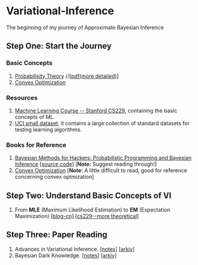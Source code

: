 # Variational-Inference
The beginning of my journey of Approximate Bayesian Inference

## Step One: Start the Journey
### Basic Concepts
1. [Probabilisity Theory](https://see.stanford.edu/materials/aimlcs229/cs229-prob.pdf) 
//[[pdf(more detailed)]](http://cs229.stanford.edu/section/cs229-prob.pdf)                         
2. [Convex Optimization](http://cs229.stanford.edu/section/cs229-cvxopt.pdf)
### Resources
1. [Machine Learning Course -- Stanford CS229](http://cs229.stanford.edu/), containing the basic concepts of ML.
2. [UCI small dataset](http://archive.ics.uci.edu/ml/index.php), it contains a large collection of standard datasets for testing learning algorithms.

### Books for Reference
1. [Bayesian Methods for Hackers: Probabilistic Programming and Bayesian Inference](https://github.com/WilliamYi96/Variational-Inference/blob/master/File-Repo/Bayesian%20Methods%20for%20Hackers%20Probabilistic%20Programming%20and%20Bayesian%20Inference.pdf) [[source code]](https://github.com/CamDavidsonPilon/Probabilistic-Programming-and-Bayesian-Methods-for-Hackers) [**Note:** Suggest reading through!]         
2. [Convex Optimization](https://web.stanford.edu/~boyd/cvxbook/bv_cvxbook.pdf) [**Note:** A little difficult to read, good for reference concerning convex optmization]

## Step Two: Understand Basic Concepts of VI
1. From **MLE** (Maximum Likelihood Estimation) to **EM** (Expectation Maximization) [[blog-cn]](https://blog.csdn.net/zouxy09/article/details/8537620) [[cs229--more theoretical]](http://cs229.stanford.edu/notes/cs229-notes8.pdf)

## Step Three: Paper Reading
1. Advances in Variational Inference. [[notes]]() [[arkiv]](https://arxiv.org/abs/1711.05597)
2. Bayesian Dark Knowledge. [[notes]]() [[arkiv]](https://arxiv.org/abs/1506.04416)
